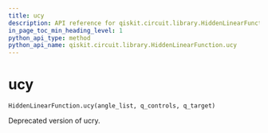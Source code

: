 ```yaml
---
title: ucy
description: API reference for qiskit.circuit.library.HiddenLinearFunction.ucy
in_page_toc_min_heading_level: 1
python_api_type: method
python_api_name: qiskit.circuit.library.HiddenLinearFunction.ucy
---
```


# ucy

<span id="qiskit.circuit.library.HiddenLinearFunction.ucy" />

`HiddenLinearFunction.ucy(angle_list, q_controls, q_target)`

Deprecated version of ucry.

